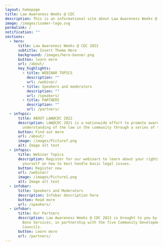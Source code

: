 ```yaml
---
layout: homepage
title: Law Awareness Weeks @ CDC
description: This is an informational site about Law Awareness Weeks @ CDC.
image: /images/isomer-logo.svg
permalink: /
notification: ""
sections:
  - hero:
      title: Law Awareness Weeks @ CDC 2022
      subtitle: Insert Theme Here
      background: /images/hero-banner.png
      button: learn more
      url: /about/
      key_highlights:
        - title: WEBINAR TOPICS
          description: ""
          url: /webinar/
        - title: Speakers and moderators
          description: ""
          url: /speakers/
        - title: PARTNERS
          description: ""
          url: /partners/
  - infopic:
      title: ABOUT LAW@CDC 2022
      description: LAW@CDC 2021 is a nationwide effort to promote awareness and
        understanding of the law in the community through a series of talks.
      button: Find out more
      url: /about/
      image: /images/Picture7.png
      alt: Image alt text
  - infopic:
      title: Webinar Topics
      description: Register for our webinars to learn about your rights and equip
        yourself on how to best handle basic legal issues.
      button: Register now
      url: /webinar/
      image: /images/Picture1.png
      alt: Image alt text
  - infobar:
      title: Speakers and Moderators
      description: Infobar description here
      button: Read more
      url: /speakers/
  - infobar:
      title: Our Partners
      description: Law Awareness Weeks @ CDC 2021 is brought to you by Law Society Pro
        Bono Services, in partnership with the five Community Development
        Councils.
      button: Learn more
      url: /partners/
---
```


